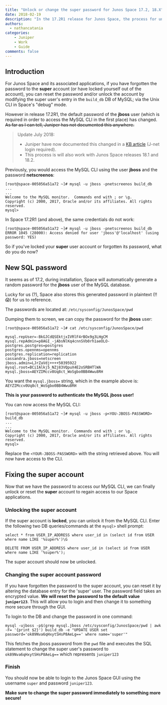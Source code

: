 ```yaml
---
title: "Unlock or change the super password for Junos Space 17.2, 18.X"
date: 2018-02-19
description: "In the 17.2R1 release for Junos Space, the process for unlocking or changing the password for the super account has changed."
authors:
  - nathancatania
categories:
    - Juniper
    - Work
    - Guide
comments: false
---
```


## Introduction
For Junos Space and its associated applications, if you have forgotten the password to the __super__ account (or have locked yourself out of the account), you can reset the password and/or unlock the account by modifying the super user's entry in the `build_db` DB of MySQL; via the Unix CLI in Space's "debug" mode.

However in release 17.2R1, the default password of the __jboss__ user (which is required in order to access the MySQL CLI in the first place) has changed. ~~As far as I can tell, Juniper has not documented this anywhere.~~

> Update July 2018:
> - Juniper have now documented this changed in a [KB article][KB] (J-net login required).
> - This process is will also work with Junos Space releases 18.1 and 18.2.<br>


Previously, you would access the MySQL CLI using the user __jboss__ and the password __netscreenos__:

```shell
[root@space-005056a51a72 ~]# mysql -u jboss -pnetscreenos build_db
...
...
Welcome to the MySQL monitor.  Commands end with ; or \g.
Copyright (c) 2000, 2017, Oracle and/or its affiliates. All rights reserved.
mysql>
```

In Space 17.2R1 (and above), the same credentials do not work:

```shell
[root@space-005056a51a72 ~]# mysql -u jboss -pnetscreenos build_db
ERROR 1045 (28000): Access denied for user 'jboss'@'localhost' (using password: YES)
```

So if you've locked your __super__ user account or forgotten its password, what do you do now?

## New SQL password
It seems as of 17.2, during installation, Space will automatically generate a random password for the __jboss__ user of the MySQL database.

Lucky for us (?), Space also stores this generated password in plaintext (!! 😱) for us to reference.

The passwords are located at: `/etc/sysconfig/JunosSpace/pwd`

Dumping them to screen, we can copy the password for the __jboss__ user:

```shell
[root@space-005056a51a72 ~]# cat /etc/sysconfig/JunosSpace/pwd

mysql.repUser=-BkGJCdQSEktjxIVRlF4rBOx9g3LHgCM
mysql.repAdmin=p8AGI_-jAbsNlKq4cnnSVb0rh1aeOLO-
postgres.postgres=postgres
postgres.opennms=opennms
postgres.replication=replication
cassandra.jboss=netscreen
jboss.admin=LJrZaVdj++++50395922
mysql.root=BCiIAlkj5_NZj83VQpuX4E2oSRBHTlWA
mysql.jboss=AEYZIMccv0Uq8ct_WoSgbo0BB4Wwu8RH
```

You want the `mysql.jboss=` string, which in the example above is: `AEYZIMccv0Uq8ct_WoSgbo0BB4Wwu8RH`

__This is your password to authenticate the MySQL jboss user!__

You can now access the MySQL CLI:

```shell
[root@space-005056a51a72 ~]# mysql -u jboss -p<YOU-JBOSS-PASSWORD> build_db
...
...
Welcome to the MySQL monitor.  Commands end with ; or \g.
Copyright (c) 2000, 2017, Oracle and/or its affiliates. All rights reserved.
mysql>
```

Replace the `<YOUR-JBOSS-PASSWORD>` with the string retrieved above. You will now have access to the CLI.

## Fixing the super account
Now that we have the password to access our MySQL CLI, we can finally unlock or reset the __super__ account to regain access to our Space applications.


### Unlocking the super account
If the super account is __locked__, you can unlock it from the MySQL CLI. Enter the following two DB queries/commands at the `mysql>` shell prompt:

```shell
select * from USER_IP_ADDRESS where user_id in (select id from USER where name LIKE '%super%')\G
```

```shell
DELETE FROM USER_IP_ADDRESS where user_id in (select id from USER where name LIKE '%super%');
```

The super account should now be unlocked.

### Changing the super account password
If you have forgotten the password to the super account, you can reset it by altering the database entry for the 'super' user. The password field takes an encrypted value. __We will reset the password to the default value `juniper123`__. This will allow you to login and then change it to something more secure through the GUI.

To login to the DB and change the password in one command:

```shell
mysql -ujboss -p$(grep mysql.jboss /etc/sysconfig/JunosSpace/pwd | awk -F= '{print $2}') build_db -e "UPDATE USER set password='ok89Nva6qHxytSHsP8AeLg==' where name='super'"
```

This fetches the jboss password from the `pwd` file and executes the SQL statement to change the super user's password to `ok89Nva6qHxytSHsP8AeLg==` which represents `juniper123`


### Finish
You should now be able to login to the Junos Space GUI using the username `super` and password `juniper123`.

__Make sure to change the super password immediately to something more secure!__

[KB]:https://kb.juniper.net/InfoCenter/index?page=content&id=KB17582
